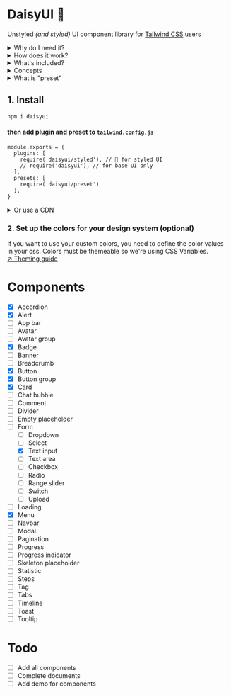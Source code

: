 # DaisyUI 🌼

Unstyled *(and styled)* UI component library for [Tailwind CSS](https://tailwindcss.com/) users
  
<details>
<summary>
  Why do I need it?
</summary>

> [↗︎ Utility first](https://tailwindcss.com/docs/utility-first) is fast and scalable but developing a scalable design system with utility first is messy, time consuming hard to manage. So why not put all basic skeleton of your UI components in one place and use it on all your design systems then use the power of utility first everywhere?  
  
</details>
  
<details>
<summary>
  How does it work?
</summary>

> **DaisyUI** provides basic and unstyled component classes that you can use for almost all design systems. It also has an optional style that you can use if you don't want to fully design your components.  
> It's all based on tailwind so you can customize everything with utility classes and [↗︎ purge](https://tailwindcss.com/docs/optimizing-for-production#purge-css-options) all unused class names.  
  
</details>
  
<details>
<summary>
  What's included?
</summary>
 
> When you add **DaisyUI** as a Tailwind CSS plugin, it gives you ready-to-use UI component classes to use. Like `btn`, `card`, `alert`, etc...  
> If you use the unstyled version, it has no color or visual style so you can fully style the components with Tailwind utility classes. If you use styled version, you get something pre-designed (like Bootstrap) but you can still customize it with Tailwind classes.  
  
</details>
  
<details>
<summary>
  Concepts
</summary>

> - **Typography, spacing, layout** You will handle these with tailwind classes. We suggest using the official [↗︎ Tailwind Typography](https://github.com/tailwindlabs/tailwindcss-typography) plugin
> - **Colors and theming** You should ditch Tailwind's default and multi-purpose color set and set your custom set of colors for a DaisyUI project. ([↗︎ Theming guide](docs/theming.md))
> - **Components** (like button, card, etc...) DaisyUI will handle this  
  
</details>
  
<details>
<summary>
  What is "preset"
</summary>

```
module.exports = {
  // ...
  presets: [
    require('daisyui/preset')
  ],
}

```
> When you add DaisyUI preset it will replaces default tailwind colors with a set of semantic color set that is themeable and can be configed with CSS variables.  
> `daisyui/preset` also adds a few `borderRadius` that is used in components. They are also configurable with CSS variables.

</details>
  

## 1. Install  

```
npm i daisyui
```

#### then add plugin and preset to `tailwind.config.js`
```
module.exports = {
  plugins: [
    require('daisyui/styled'), // 🌼 for styled UI
    // require('daisyui'), // for base UI only
  ],
  presets: [
    require('daisyui/preset')
  ],
}

```
<details>
<summary>
  Or use a CDN
</summary>
  
- 🌼 styled version
```
<link rel="stylesheet" href="https://unpkg.com/daisyui@latest/dist/styled.min.css" />
```
- unstyled version
```
<link rel="stylesheet" href="https://unpkg.com/daisyui@latest/dist/base.min.css" />
```
</details>

### 2. Set up the colors for your design system (optional)
  
If you want to use your custom colors, you need to define the color values in your css. Colors must be themeable so we're using CSS Variables.  
[↗︎ Theming guide](docs/theming.md)

# Components  
- [x] Accordion
- [x] Alert
- [ ] App bar
- [ ] Avatar
- [ ] Avatar group
- [x] Badge
- [ ] Banner
- [ ] Breadcrumb
- [x] Button
- [x] Button group
- [x] Card
- [ ] Chat bubble
- [ ] Comment
- [ ] Divider
- [ ] Empty placeholder
- [ ] Form
  - [ ] Dropdown
  - [ ] Select
  - [x] Text input
  - [ ] Text area
  - [ ] Checkbox
  - [ ] Radio
  - [ ] Range slider
  - [ ] Switch
  - [ ] Upload
- [ ] Loading
- [x] Menu
- [ ] Navbar
- [ ] Modal
- [ ] Pagination
- [ ] Progress
- [ ] Progress indicator
- [ ] Skeleton placeholder
- [ ] Statistic
- [ ] Steps
- [ ] Tag
- [ ] Tabs
- [ ] Timeline
- [ ] Toast
- [ ] Tooltip

# Todo
- [ ] Add all components
- [ ] Complete documents
- [ ] Add demo for components
